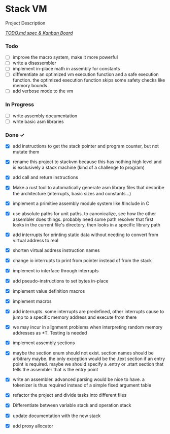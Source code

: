 # Stack VM

Project Description

<em>[TODO.md spec & Kanban Board](https://bit.ly/3fCwKfM)</em>

### Todo

- [ ] improve the macro system, make it more powerful  
- [ ] write a disassembler  
- [ ] implement in-place math in assembly for constants  
- [ ] differentiate an optimized vm execution function and a safe execution function. the optimized execution function skips some safety checks like memory bounds  
- [ ] add verbose mode to the vm  

### In Progress

- [ ] write assembly documentation  
- [ ] write basic asm libraries  

### Done ✓

- [x] add instructions to get the stack pointer and program counter, but not mutate them  
- [x] rename this project to stackvm because this has nothing high level and is exclusively a stack machine (kind of a challenge to program)  
- [x] add call and return instructions  
- [x] Make a rust tool to automatically generate asm library files that desbribe the architecture (interrupts, basic sizes and constants...)  
- [x] implement a primitive assembly module system like #include in C  
- [x] use absolute paths for unit paths. to canonicalize, see how the other assembler does things. probably need some path resolver that first looks in the current file's directory, then looks in a specific library path  
- [x] add interrupts for printing static data without needing to convert from virtual address to real  
- [x] shorten virtual address instruction names  
- [x] change io interrupts to print from pointer instead of from the stack  
- [x] implement io interface through interrupts  
- [x] add pseudo-instructions to set bytes in-place  
- [x] implement value definition macros  
- [x] implement macros  
- [x] add interrupts. some interrupts are predefined, other interrupts cause to jump to a specific memory address and execute from there  
- [x] we may incur in alignment problems when interpreting random memory addresses as *T. Testing is needed  
- [x] implement assembly sections  
- [x] maybe the section enum should not exist. section names should be arbitrary maybe. the only exception would be the .text section if an entry point is required. maybe we should specify a .entry or .start section that tells the assembler that is the entry point  
- [x] write an assembler. advanced parsing would be nice to have. a tokenizer is thus required instead of a simple fixed argument table  
- [x] refactor the project and divide tasks into different files  
- [x] Differentiate between variable stack and operation stack  
- [x] update documentation with the new stack  
- [x] add proxy allocator  

